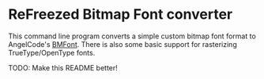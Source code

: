 # ReFreezed Bitmap Font converter
This command line program converts a simple custom bitmap font format to AngelCode's [BMFont](http://www.angelcode.com/products/bmfont/doc/file_format.html).
There is also some basic support for rasterizing TrueType/OpenType fonts.

TODO: Make this README better!
